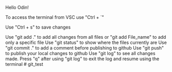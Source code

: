Hello Odin!
<p>To access the terminal from VSC use "Ctrl + `"</p>
<p>Use "Ctrl + s" to save changes</p>
Use "git add ." to add all changes from all files or "git add File_name" to add only a specific file
Use "git status" to show where the files currently are 
Use "git commit ." to add a comment before publishing to github
Use "git push" to publish your local changes to github
Use "git log" to see all changes made. Press "q" after using "git log" to exit the log and resume using the terminal
# git_test